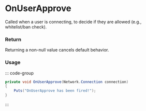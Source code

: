 # OnUserApprove
<Badge type="info" text="Player"/><Badge type="danger" text="Carbon Compatible"/><Badge type="warning" text="Oxide Compatible"/>
Called when a user is connecting, to decide if they are allowed (e.g., whitelist/ban check).

### Return
Returning a non-null value cancels default behavior.

### Usage
::: code-group
```csharp [Example]
private void OnUserApprove(Network.Connection connection)
{
	Puts("OnUserApprove has been fired!");
}
```
:::
